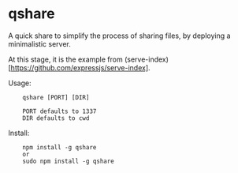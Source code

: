 # qshare

A quick share to simplify the process of sharing files, by deploying a
minimalistic server.

At this stage, it is the example from
(serve-index)[https://github.com/expressjs/serve-index].


Usage:
```shell
    qshare [PORT] [DIR]

    PORT defaults to 1337
    DIR defaults to cwd
```

Install:
```shell
    npm install -g qshare
    or
    sudo npm install -g qshare
```
